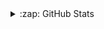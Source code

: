 
<details>
<summary>:zap: GitHub Stats </summary>
<div align="left">
  <img src="https://github-readme-stats-git-masterrstaa-rickstaa.vercel.app/api?username=luisfilipemsp&layout=compact&title_color=000000&bg_color=FFFFFF&count_private=true" />
</div>
</details>
 
